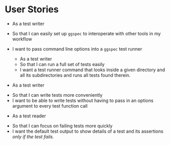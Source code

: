 # User Stories

  + As a test writer
  - So that I can easily set up `ggspec` to interoperate with other
    tools in my workflow
  - I want to pass command line options into a `ggspec` test runner

    + As a test writer
    - So that I can run a full set of tests easily
    - I want a test runner command that looks inside a given directory
      and all its subdirectories and runs all tests found therein.

  + As a test writer
  - So that I can write tests more conveniently
  - I want to be able to write tests without having to pass in an
    options argument to every test function call

  + As a test reader
  - So that I can focus on failing tests more quickly
  - I want the default test output to show details of a test and its
    assertions _only if the test fails._

